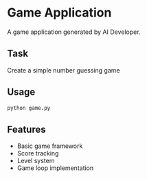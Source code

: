 # Game Application

A game application generated by AI Developer.

## Task
Create a simple number guessing game

## Usage

```bash
python game.py
```

## Features

- Basic game framework
- Score tracking
- Level system
- Game loop implementation
